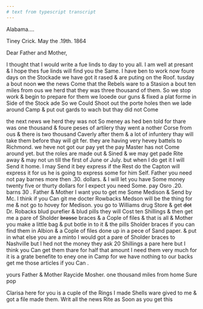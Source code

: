 ```yaml
---
# text from typescript transcript
---
```

Alabama....

Tiney Crick. May the .19th. 1864

Dear Father and Mother,

I thought that I would write a fue linds to day to you all. I am well at presant & I hope thes fue linds will find you the Same. I have ben to work now foure days on the Stockade we have got it rased & are puting on the Roof. tusday a bout noon ~~we~~ the news Come that the Rebels ware to a Stasion a bout ten miles from ous we herd that they was three thousand of them. So we stop work & begin to prepare for them we looede our guns & fixed a plat forme in Side of the Stock ade So we Could Shoot out the porte holes then we lade around Camp & put out gards to wach but thay did not Come  

the next news we herd they was not So meney as hed ben told for thare was one thousand & foure peses of artilery  thay went a nother Corse from ous & there is two thousand Caverly after them & a lot of infuntery  thay will take them before thay will git fer. they are having very hevey battels to Richmond. we heve not got our pay yet the pay Master has not Come around yet. but the roles are made out & Sined & we may get pade Rite away & may not un till the first of June or July. but when I do get it I will Send it home. I may Send it bey express if the Rest do the Capton will express it for us  he is going to express some for him Self. Father you need not pay barnes more then .30. dollars. & I will let you have Some money twenty five or thurty dollars for I expect you need Some. pay Osro .20. barns 30 . Father & Mother I want you to get me Some Medison & Send by Mc. I think if you Can git me docter Rowbacks Medson will be the thing for me & not go to hovey for Medison. you go to Williams drug Store & get ~~dot~~ Dr. Robacks blud purefier & blud pills  they will Cost ten Shillings & then get me a pare of Sholder ~~brasse~~ braces & a Cople of files & that is all & Mother you make a little bag & put botle in to it & the pills Sholder braces if you can find them in Albion & a Cople of files done up in a pece of Sand paper. & put in what else you are a minto  I would got a pare of Sholder braces to Nashville but I hed not the money  they ask 20 Shillings a pare here but I think you Can get them thare for half that amount I need them very much for it is a grate benefite to eney one in Camp for we have nothing to our backs  get me those articles if you Can . 

yours Father & Mother Raycide Mosher. one thousand miles from home Sure pop 

Clarisa here for you is a cuple of the Rings I made  Shells ware gived to me & got a file made them. Writ all the news Rite as Soon as you get this
